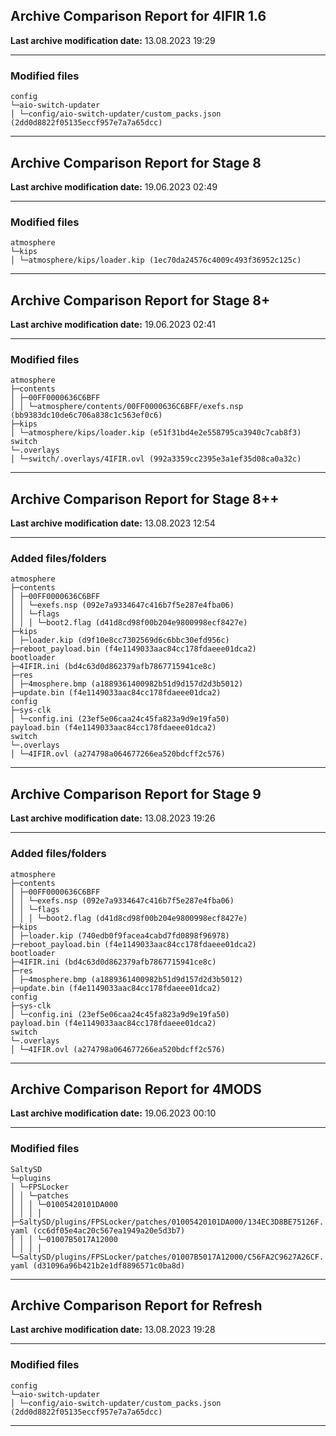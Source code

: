 <h2>Archive Comparison Report for <b>4IFIR 1.6</b></h2><b>Last archive modification date:</b> 13.08.2023 19:29<hr>

<h3>Modified files</h3>
<code>config
└─aio-switch-updater
│ └─config/aio-switch-updater/custom_packs.json (2dd0d8822f05135eccf957e7a7a65dcc)
</code>
<hr>

<h2>Archive Comparison Report for <b>Stage 8</b></h2><b>Last archive modification date:</b> 19.06.2023 02:49<hr>

<h3>Modified files</h3>
<code>atmosphere
└─kips
│ └─atmosphere/kips/loader.kip (1ec70da24576c4009c493f36952c125c)
</code>
<hr>

<h2>Archive Comparison Report for <b>Stage 8+</b></h2><b>Last archive modification date:</b> 19.06.2023 02:41<hr>

<h3>Modified files</h3>
<code>atmosphere
├─contents
│ ├─00FF0000636C6BFF
│ │ └─atmosphere/contents/00FF0000636C6BFF/exefs.nsp (bb9383dc10de6c706a838c1c563ef0c6)
├─kips
│ └─atmosphere/kips/loader.kip (e51f31bd4e2e558795ca3940c7cab8f3)
switch
└─.overlays
│ └─switch/.overlays/4IFIR.ovl (992a3359cc2395e3a1ef35d08ca0a32c)
</code>
<hr>

<h2>Archive Comparison Report for <b>Stage 8++</b></h2><b>Last archive modification date:</b> 13.08.2023 12:54<hr>

<h3>Added files/folders</h3>
<code>atmosphere
├─contents
│ ├─00FF0000636C6BFF
│ │ └─exefs.nsp (092e7a9334647c416b7f5e287e4fba06)
│ │ └─flags
│ │ │ └─boot2.flag (d41d8cd98f00b204e9800998ecf8427e)
├─kips
│ ├─loader.kip (d9f10e8cc7302569d6c6bbc30efd956c)
├─reboot_payload.bin (f4e1149033aac84cc178fdaeee01dca2)
bootloader
├─4IFIR.ini (bd4c63d0d862379afb7867715941ce8c)
├─res
│ ├─4mosphere.bmp (a1889361400982b51d9d157d2d3b5012)
├─update.bin (f4e1149033aac84cc178fdaeee01dca2)
config
├─sys-clk
│ └─config.ini (23ef5e06caa24c45fa823a9d9e19fa50)
payload.bin (f4e1149033aac84cc178fdaeee01dca2)
switch
└─.overlays
│ └─4IFIR.ovl (a274798a064677266ea520bdcff2c576)
</code>
<hr>

<h2>Archive Comparison Report for <b>Stage 9</b></h2><b>Last archive modification date:</b> 13.08.2023 19:26<hr>

<h3>Added files/folders</h3>
<code>atmosphere
├─contents
│ ├─00FF0000636C6BFF
│ │ └─exefs.nsp (092e7a9334647c416b7f5e287e4fba06)
│ │ └─flags
│ │ │ └─boot2.flag (d41d8cd98f00b204e9800998ecf8427e)
├─kips
│ ├─loader.kip (740edb0f9facea4cabd7fd0898f96978)
├─reboot_payload.bin (f4e1149033aac84cc178fdaeee01dca2)
bootloader
├─4IFIR.ini (bd4c63d0d862379afb7867715941ce8c)
├─res
│ ├─4mosphere.bmp (a1889361400982b51d9d157d2d3b5012)
├─update.bin (f4e1149033aac84cc178fdaeee01dca2)
config
├─sys-clk
│ └─config.ini (23ef5e06caa24c45fa823a9d9e19fa50)
payload.bin (f4e1149033aac84cc178fdaeee01dca2)
switch
└─.overlays
│ └─4IFIR.ovl (a274798a064677266ea520bdcff2c576)
</code>
<hr>

<h2>Archive Comparison Report for <b>4MODS</b></h2><b>Last archive modification date:</b> 19.06.2023 00:10<hr>

<h3>Modified files</h3>
<code>SaltySD
└─plugins
│ └─FPSLocker
│ │ └─patches
│ │ │ └─01005420101DA000
│ │ │ │ ├─SaltySD/plugins/FPSLocker/patches/01005420101DA000/134EC3D8BE75126F.yaml (cc6df05e4ac20c567ea1949a20e5d3b7)
│ │ │ └─01007B5017A12000
│ │ │ │ └─SaltySD/plugins/FPSLocker/patches/01007B5017A12000/C56FA2C9627A26CF.yaml (d31096a96b421b2e1df8896571c0ba8d)
</code>
<hr>

<h2>Archive Comparison Report for <b>Refresh</b></h2><b>Last archive modification date:</b> 13.08.2023 19:28<hr>

<h3>Modified files</h3>
<code>config
└─aio-switch-updater
│ └─config/aio-switch-updater/custom_packs.json (2dd0d8822f05135eccf957e7a7a65dcc)
</code>
<hr>


